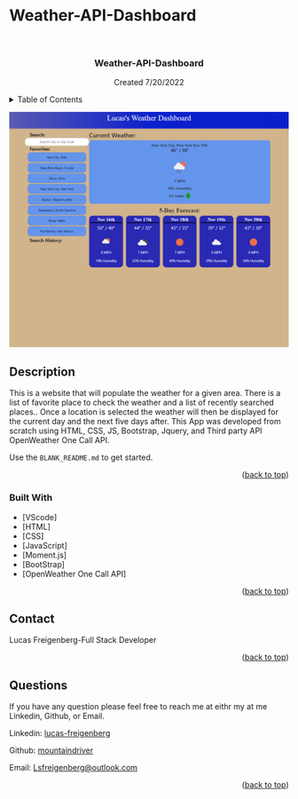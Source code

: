 # Weather-API-Dashboard

<div id="top"></div>


<!-- PROJECT LOGO -->
<br />
<div align="center">

  <h3 align="center"> Weather-API-Dashboard</h3>

  <p align="center">
    Created 7/20/2022
  </p>
</div>



<!-- TABLE OF CONTENTS -->
<details>
  <summary>Table of Contents</summary>
  <ol>
    <li>
      <a href="#description">Description</a>
      <ul>
        <li><a href="#built-with">Built With</a></li>
      </ul>
    </li>  
    <li><a href="#contact">Contact</a></li>
    <li><a href="#acknowledgments">Acknowledgments</a></li>
    <li><a href='#questions'>Questions</a></li>
  </ol>
</details>

![Lucas's Weather Dashboard](assets\imgs\screencapture-127-0-0-1-5501-index-html-2022-11-15-15_38_23.png)

<!-- Description -->
## Description

  This is a website that will populate the weather for a given area. There is a list of favorite place to check the weather and a list of recently searched places..  Once a location is selected the weather will then be displayed for the current day and the next five days after.  This App was developed from scratch using  HTML, CSS, JS, Bootstrap, Jquery, and Third party API OpenWeather One Call API.

Use the `BLANK_README.md` to get started.

<p align="right">(<a href="#top">back to top</a>)</p>



### Built With

* [VScode]
* [HTML]
* [CSS]
* [JavaScript]
* [Moment.js]
* [BootStrap]
* [OpenWeather One Call API]

<p align="right">(<a href="#top">back to top</a>)</p>


<!-- CONTACT -->
## Contact

Lucas Freigenberg-Full Stack Developer
<p align="right">(<a href="#top">back to top</a>)</p>



## Questions

If you have any question please feel free to reach me at eithr my at me Linkedin, Github, or Email.
<p align="left">Linkedin: <a href="#https://www.linkedin.com/in/lucas-freigenberg-539338134/">lucas-freigenberg</a></p>
<p align="left">Github: <a href="#https://github.com/mountaindriver">mountaindriver</a></p>
<p align="left">Email: <a href="#Lsfreigenberg@outlook.com">Lsfreigenberg@outlook.com</a></p>

<p align="right">(<a href="#top">back to top</a>)</p>